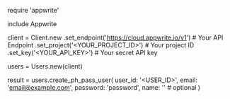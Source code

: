 require 'appwrite'

include Appwrite

client = Client.new
    .set_endpoint('https://cloud.appwrite.io/v1') # Your API Endpoint
    .set_project('&lt;YOUR_PROJECT_ID&gt;') # Your project ID
    .set_key('&lt;YOUR_API_KEY&gt;') # Your secret API key

users = Users.new(client)

result = users.create_ph_pass_user(
    user_id: '<USER_ID>',
    email: 'email@example.com',
    password: 'password',
    name: '<NAME>' # optional
)
